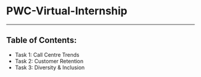 # PWC-Virtual-Internship
***

## Table of Contents:
- Task 1: Call Centre Trends
- Task 2: Customer Retention
- Task 3: Diversity & Inclusion

  
